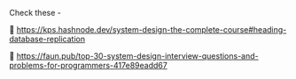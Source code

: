 
Check these -

📌 https://kps.hashnode.dev/system-design-the-complete-course#heading-database-replication

📌 https://faun.pub/top-30-system-design-interview-questions-and-problems-for-programmers-417e89eadd67
